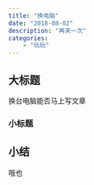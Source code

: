 ```yaml
---
title: "换电脑"
date: "2018-08-02"
description: "再来一次"
categories:
    - "玩玩"
---
```


## 大标题

换台电脑能否马上写文章

### 小标题

## 小结

哦也